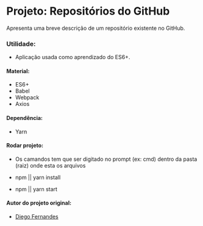 # Projeto: Repositórios do GitHub
Apresenta uma breve descrição de um repositório existente no GitHub.

### Utilidade:
* Aplicação usada como aprendizado do ES6+.

#### Material:
* ES6+
* Babel
* Webpack
* Axios

#### Dependência:
* Yarn

#### Rodar projeto:
* Os camandos tem que ser digitado no prompt (ex: cmd) dentro da pasta (raiz) onde esta os arquivos

* npm || yarn install
* npm || yarn start

#### Autor do projeto original:
* [Diego Fernandes](https://github.com/diego3g)

